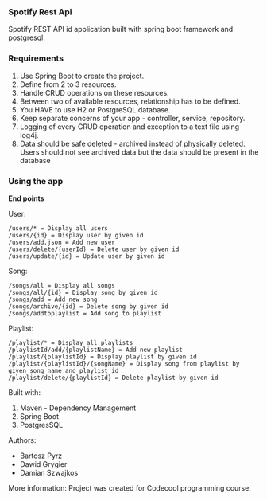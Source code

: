 ### Spotify Rest Api

   Spotify REST API id application built with spring boot framework and postgresql.

### Requirements

1. Use Spring Boot to create the project.
2. Define from 2 to 3 resources.
3. Handle CRUD operations on these resources.
4. Between two of available resources, relationship has to be defined.
5. You HAVE to use H2 or PostgreSQL database.
6. Keep separate concerns of your app - controller, service, repository.
7. Logging of every CRUD operation and exception to a text file using log4j.
8. Data should be safe deleted - archived instead of physically deleted. Users should not see archived data but the data should    be present in the database

### Using the app

**End points**

User:
```
/users/* = Display all users
/users/{id} = Display user by given id
/users/add.json = Add new user
/users/delete/{userId} = Delete user by given id
/users/update/{id} = Update user by given id
```
Song:
```
/songs/all = Display all songs
/songs/all/{id} = Display song by given id
/songs/add = Add new song
/songs/archive/{id} = Delete song by given id
/songs/addtoplaylist = Add song to playlist
```
Playlist:
```
/playlist/* = Display all playlists
/playlistId/add/{playlistName} = Add new playlist
/playlist/{playlistId} = Display playlist by given id
/playlist/{playlistId}/{songName} = Display song from playlist by given song name and playlist id
/playlist/delete/{playlistId} = Delete playlist by given id
```
Built with:
1. Maven - Dependency Management
2. Spring Boot
3. PostgresSQL

Authors: 
- Bartosz Pyrz 
- Dawid Grygier 
- Damian Szwajkos

More information:
Project was created for Codecool programming course.











